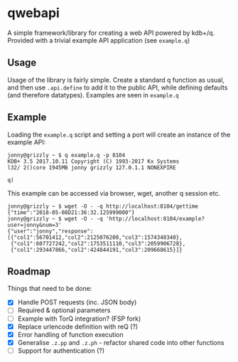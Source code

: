 # qwebapi

A simple framework/library for creating a web API powered by kdb+/q. Provided
with a trivial example API application (see `example.q`)

## Usage

Usage of the library is fairly simple. Create a standard q function as usual,
and then use `.api.define` to add it to the public API, while defining
defaults (and therefore datatypes). Examples are seen in `example.q`

## Example

Loading the `example.q` script and setting a port will create an instance of
the example API:

```
jonny@grizzly ~ $ q example.q -p 8104
KDB+ 3.5 2017.10.11 Copyright (C) 1993-2017 Kx Systems
l32/ 2()core 1945MB jonny grizzly 127.0.1.1 NONEXPIRE

q)
```

This example can be accessed via browser, wget, another q session etc.

```
jonny@grizzly ~ $ wget -O - -q http://localhost:8104/gettime
{"time":"2018-05-08D21:36:32.125999000"}
jonny@grizzly ~ $ wget -O - -q 'http://localhost:8104/example?user=jonny&num=3'
{"user":"jonny","response":[{"col1":56701412,"col2":2125076200,"col3":1574348340},
 {"col1":607727242,"col2":1753511110,"col3":2059906728},
 {"col1":293447866,"col2":424844191,"col3":209668615}]}
```

## Roadmap

Things that need to be done:

- [X] Handle POST requests (inc. JSON body)
- [ ] Required & optional parameters
- [ ] Example with TorQ integration? (FSP fork)
- [X] Replace urlencode definition with reQ (?)
- [X] Error handling of function execution
- [X] Generalise `.z.pp` and `.z.ph` - refactor shared code into other functions
- [ ] Support for authentication (?)
